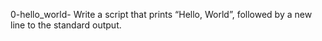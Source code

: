 0-hello_world- Write a script that prints “Hello, World”, followed by a new line to the standard output.
